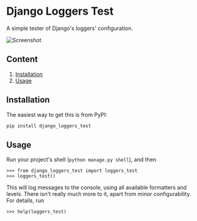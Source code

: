 # Django Loggers Test

A simple tester of Django's loggers' configuration.

![Screenshot](images/screenshot.png)

## Content

1. [Installation](#installation)
2. [Usage](#usage)

## Installation

The easiest way to get this is from PyPI:

```bash
pip install django_loggers_test
```

## Usage

Run your project's shell (`python manage.py shell`), and then

```pycon
>>> from django_loggers_test import loggers_test
>>> loggers_test()
```

This will log messages to the console, using all available formatters and
levels. There isn't really much more to it, apart from minor configurability.
For details, run

```pycon
>>> help(loggers_test)
```
